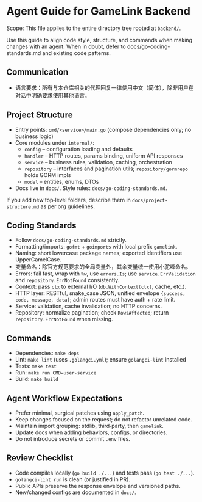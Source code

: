 # Agent Guide for GameLink Backend

Scope: This file applies to the entire directory tree rooted at `backend/`.

Use this guide to align code style, structure, and commands when making changes with an agent. When in doubt, defer to docs/go-coding-standards.md and existing code patterns.

## Communication

- 语言要求：所有与本仓库相关的代理回复一律使用中文（简体），除非用户在对话中明确要求使用其他语言。

## Project Structure

- Entry points: `cmd/<service>/main.go` (compose dependencies only; no business logic)
- Core modules under `internal/`:
  - `config` – configuration loading and defaults
  - `handler` – HTTP routes, params binding, uniform API responses
  - `service` – business rules, validation, caching, orchestration
  - `repository` – interfaces and pagination utils; `repository/gormrepo` holds GORM impls
  - `model` – entities, enums, DTOs
- Docs live in `docs/`. Style rules: `docs/go-coding-standards.md`.

If you add new top‑level folders, describe them in `docs/project-structure.md` as per org guidelines.

## Coding Standards

- Follow `docs/go-coding-standards.md` strictly.
- Formatting/imports: `gofmt` + `goimports` with local prefix `gamelink`.
- Naming: short lowercase package names; exported identifiers use UpperCamelCase.
- 变量命名：除官方规范要求的全局变量外，其余变量统一使用小驼峰命名。
- Errors: fail fast, wrap with `%w`, use `errors.Is`; use `service.ErrValidation` and `repository.ErrNotFound` consistently.
- Context: pass `ctx` to external I/O (`db.WithContext(ctx)`, cache, etc.).
- HTTP layer: RESTful, snake_case JSON, unified envelope `{success, code, message, data}`; admin routes must have auth + rate limit.
- Service: validation, cache invalidation; no HTTP concerns.
- Repository: normalize pagination; check `RowsAffected`; return `repository.ErrNotFound` when missing.

## Commands

- Dependencies: `make deps`
- Lint: `make lint` (uses `.golangci.yml`); ensure `golangci-lint` installed
- Tests: `make test`
- Run: `make run CMD=user-service`
- Build: `make build`

## Agent Workflow Expectations

- Prefer minimal, surgical patches using `apply_patch`.
- Keep changes focused on the request; do not refactor unrelated code.
- Maintain import grouping: stdlib, third‑party, then `gamelink`.
- Update docs when adding behaviors, configs, or directories.
- Do not introduce secrets or commit `.env` files.

## Review Checklist

- Code compiles locally (`go build ./...`) and tests pass (`go test ./...`).
- `golangci-lint run` is clean (or justified in PR).
- Public APIs preserve the response envelope and versioned paths.
- New/changed configs are documented in `docs/`.
